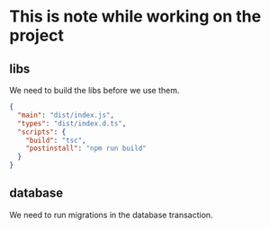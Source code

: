 # This is note while working on the project

## libs

We need to build the libs before we use them.

```json
{
  "main": "dist/index.js",
  "types": "dist/index.d.ts",
  "scripts": {
    "build": "tsc",
    "postinstall": "npm run build"
  }
}
```

## database
We need to run migrations in the database transaction.
